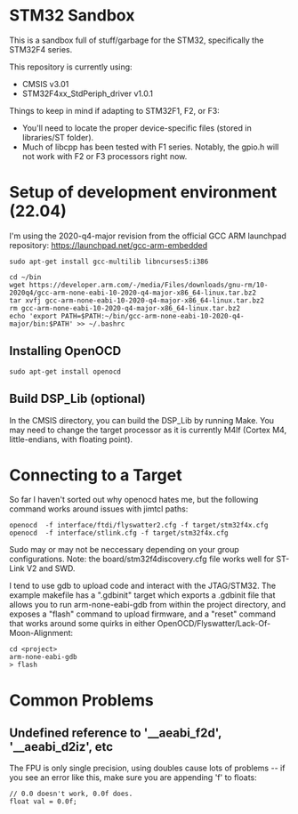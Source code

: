 # STM32 Sandbox
This is a sandbox full of stuff/garbage for the STM32, specifically the STM32F4 series.

This repository is currently using:
 * CMSIS v3.01
 * STM32F4xx_StdPeriph_driver v1.0.1

Things to keep in mind if adapting to STM32F1, F2, or F3:
 * You'll need to locate the proper device-specific files (stored in libraries/ST folder).
 * Much of libcpp has been tested with F1 series. Notably, the gpio.h will not
   work with F2 or F3 processors right now.

# Setup of development environment (22.04)

I'm using the 2020-q4-major revision from the official GCC ARM launchpad
repository:  https://launchpad.net/gcc-arm-embedded

```
sudo apt-get install gcc-multilib libncurses5:i386

cd ~/bin
wget https://developer.arm.com/-/media/Files/downloads/gnu-rm/10-2020q4/gcc-arm-none-eabi-10-2020-q4-major-x86_64-linux.tar.bz2
tar xvfj gcc-arm-none-eabi-10-2020-q4-major-x86_64-linux.tar.bz2
rm gcc-arm-none-eabi-10-2020-q4-major-x86_64-linux.tar.bz2
echo 'export PATH=$PATH:~/bin/gcc-arm-none-eabi-10-2020-q4-major/bin:$PATH' >> ~/.bashrc
```

## Installing OpenOCD
```
sudo apt-get install openocd
```

## Build DSP_Lib (optional)
In the CMSIS directory, you can build the DSP_Lib by running Make. You may need
to change the target processor as it is currently M4lf (Cortex M4,
little-endians, with floating point).

# Connecting to a Target
So far I haven't sorted out why openocd hates me, but the following command
works around issues with jimtcl paths:

```
openocd  -f interface/ftdi/flyswatter2.cfg -f target/stm32f4x.cfg
openocd  -f interface/stlink.cfg -f target/stm32f4x.cfg
```

Sudo may or may not be neccessary depending on your group configurations.
Note: the board/stm32f4discovery.cfg file works well for ST-Link V2 and SWD.

I tend to use gdb to upload code and interact with the JTAG/STM32. The example
makefile has a ".gdbinit" target which exports a .gdbinit file that allows you
to run arm-none-eabi-gdb from within the project directory, and exposes a "flash"
command to upload firmware, and a "reset" command that works around some quirks
in either OpenOCD/Flyswatter/Lack-Of-Moon-Alignment:

```
cd <project>
arm-none-eabi-gdb
> flash
```

# Common Problems

## Undefined reference to '__aeabi_f2d', '__aeabi_d2iz', etc
The FPU is only single precision, using doubles cause lots of problems -- if
you see an error like this, make sure you are appending 'f' to floats:

    // 0.0 doesn't work, 0.0f does.
    float val = 0.0f;
